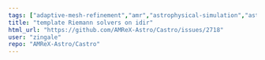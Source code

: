 ```yaml
---
tags: ["adaptive-mesh-refinement","amr","astrophysical-simulation","astrophysics","castro","cfd","gravity","hydrodynamics","pde","radiation","reactions"]
title: "template Riemann solvers on idir"
html_url: "https://github.com/AMReX-Astro/Castro/issues/2718"
user: "zingale"
repo: "AMReX-Astro/Castro"
---
```


